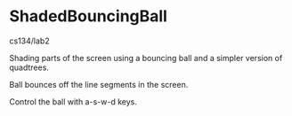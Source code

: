 ShadedBouncingBall
==================

cs134/lab2

Shading parts of the screen using a bouncing ball and a simpler version of quadtrees.

Ball bounces off the line segments in the screen.

Control the ball with a-s-w-d keys.
